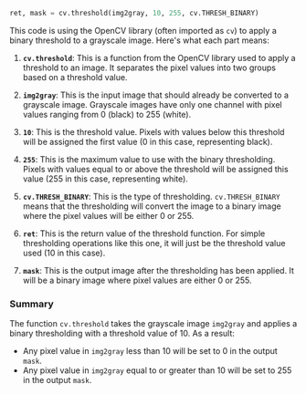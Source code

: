 ```python
ret, mask = cv.threshold(img2gray, 10, 255, cv.THRESH_BINARY)
```

This code is using the OpenCV library (often imported as `cv`) to apply a binary threshold to a grayscale image. Here's what each part means:

1. **`cv.threshold`**: This is a function from the OpenCV library used to apply a threshold to an image. It separates the pixel values into two groups based on a threshold value.

2. **`img2gray`**: This is the input image that should already be converted to a grayscale image. Grayscale images have only one channel with pixel values ranging from 0 (black) to 255 (white).

3. **`10`**: This is the threshold value. Pixels with values below this threshold will be assigned the first value (0 in this case, representing black).

4. **`255`**: This is the maximum value to use with the binary thresholding. Pixels with values equal to or above the threshold will be assigned this value (255 in this case, representing white).

5. **`cv.THRESH_BINARY`**: This is the type of thresholding. `cv.THRESH_BINARY` means that the thresholding will convert the image to a binary image where the pixel values will be either 0 or 255.

6. **`ret`**: This is the return value of the threshold function. For simple thresholding operations like this one, it will just be the threshold value used (10 in this case).

7. **`mask`**: This is the output image after the thresholding has been applied. It will be a binary image where pixel values are either 0 or 255.

### Summary

The function `cv.threshold` takes the grayscale image `img2gray` and applies a binary thresholding with a threshold value of 10. As a result:

- Any pixel value in `img2gray` less than 10 will be set to 0 in the output `mask`.
- Any pixel value in `img2gray` equal to or greater than 10 will be set to 255 in the output `mask`.
